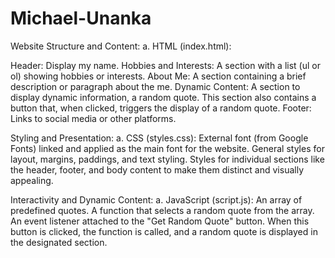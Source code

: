# Michael-Unanka
Website Structure and Content:
a. HTML (index.html):

Header: Display my name.
Hobbies and Interests: A section with a list (ul or ol) showing hobbies or interests.
About Me: A section containing a brief description or paragraph about the me.
Dynamic Content: A section to display dynamic information, a random quote. This section also contains a button that, when clicked, triggers the display of a random quote.
Footer: Links to social media or other platforms.

Styling and Presentation:
a. CSS (styles.css):
External font (from Google Fonts) linked and applied as the main font for the website.
General styles for layout, margins, paddings, and text styling.
Styles for individual sections like the header, footer, and body content to make them distinct and visually appealing.

Interactivity and Dynamic Content:
a. JavaScript (script.js):
An array of predefined quotes.
A function that selects a random quote from the array.
An event listener attached to the "Get Random Quote" button. When this button is clicked, the function is called, and a random quote is displayed in the designated section.
